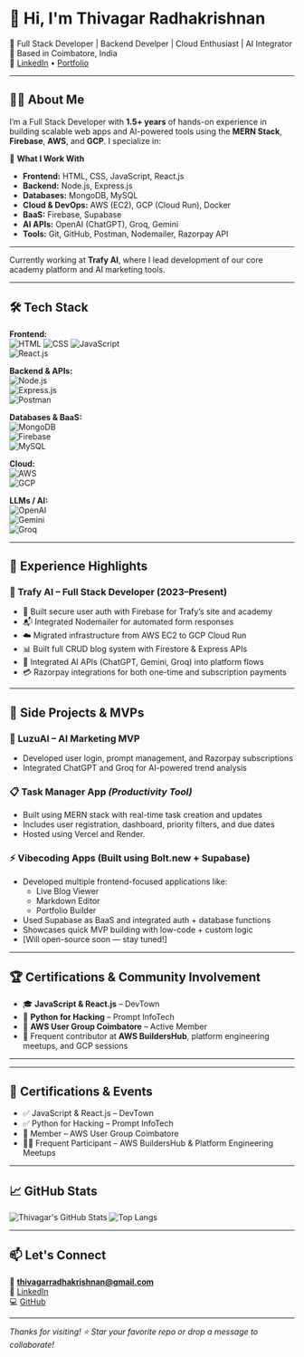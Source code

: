 # 👋 Hi, I'm Thivagar Radhakrishnan

🚀 Full Stack Developer | Backend Develper | Cloud Enthusiast | AI Integrator  
📍 Based in Coimbatore, India  
🔗 [LinkedIn](https://www.linkedin.com/in/thivagar-r-in) • [Portfolio](https://funny-mandazi-03d668.netlify.app/) 

---

## 🧑‍💻 About Me

I’m a Full Stack Developer with **1.5+ years** of hands-on experience in building scalable web apps and AI-powered tools using the **MERN Stack**, **Firebase**, **AWS**, and **GCP**. I specialize in:

🧠 **What I Work With**

- **Frontend:** HTML, CSS, JavaScript, React.js  
- **Backend:** Node.js, Express.js  
- **Databases:** MongoDB, MySQL  
- **Cloud & DevOps:** AWS (EC2), GCP (Cloud Run), Docker  
- **BaaS:** Firebase, Supabase  
- **AI APIs:** OpenAI (ChatGPT), Groq, Gemini  
- **Tools:** Git, GitHub, Postman, Nodemailer, Razorpay API  

---

Currently working at **Trafy AI**, where I lead development of our core academy platform and AI marketing tools.

---

## 🛠️ Tech Stack

**Frontend:**  
![HTML](https://img.shields.io/badge/-HTML5-E34F26?style=flat&logo=html5&logoColor=white) 
![CSS](https://img.shields.io/badge/-CSS3-1572B6?style=flat&logo=css3&logoColor=white) 
![JavaScript](https://img.shields.io/badge/-JavaScript-F7DF1E?style=flat&logo=javascript&logoColor=black)  
![React.js](https://img.shields.io/badge/-React-61DAFB?style=flat&logo=react&logoColor=black)

**Backend & APIs:**  
![Node.js](https://img.shields.io/badge/-Node.js-339933?style=flat&logo=node.js&logoColor=white)  
![Express.js](https://img.shields.io/badge/-Express.js-000000?style=flat&logo=express&logoColor=white)  
![Postman](https://img.shields.io/badge/-Postman-FF6C37?style=flat&logo=postman&logoColor=white)

**Databases & BaaS:**  
![MongoDB](https://img.shields.io/badge/-MongoDB-47A248?style=flat&logo=mongodb&logoColor=white)  
![Firebase](https://img.shields.io/badge/-Firebase-FFCA28?style=flat&logo=firebase&logoColor=black)  
![MySQL](https://img.shields.io/badge/-MySQL-4479A1?style=flat&logo=mysql&logoColor=white)

**Cloud:**  
![AWS](https://img.shields.io/badge/-AWS-232F3E?style=flat&logo=amazon-aws)  
![GCP](https://img.shields.io/badge/-GCP-4285F4?style=flat&logo=google-cloud)

**LLMs / AI:**  
![OpenAI](https://img.shields.io/badge/-OpenAI-412991?style=flat&logo=openai&logoColor=white)  
![Gemini](https://img.shields.io/badge/-Gemini-000000?style=flat)  
![Groq](https://img.shields.io/badge/-Groq-E6007A?style=flat)

---

## 💼 Experience Highlights

### 🚀 Trafy AI – Full Stack Developer (2023–Present)
- 🔐 Built secure user auth with Firebase for Trafy’s site and academy
- 📬 Integrated Nodemailer for automated form responses
- ☁️ Migrated infrastructure from AWS EC2 to GCP Cloud Run
- 📊 Built full CRUD blog system with Firestore & Express APIs
- 🤖 Integrated AI APIs (ChatGPT, Gemini, Groq) into platform flows
- 💳 Razorpay integrations for both one-time and subscription payments

---

## 🧩 Side Projects & MVPs

### 🧠 LuzuAI – AI Marketing MVP
- Developed user login, prompt management, and Razorpay subscriptions
- Integrated ChatGPT and Groq for AI-powered trend analysis

### 📋 Task Manager App *(Productivity Tool)*
- Built using MERN stack with real-time task creation and updates
- Includes user registration, dashboard, priority filters, and due dates
- Hosted using Vercel and Render.

### ⚡ Vibecoding Apps (Built using Bolt.new + Supabase)
- Developed multiple frontend-focused applications like:
  - Live Blog Viewer
  - Markdown Editor
  - Portfolio Builder
- Used Supabase as BaaS and integrated auth + database functions
- Showcases quick MVP building with low-code + custom logic
- [Will open-source soon — stay tuned!]

---

## 🏆 Certifications & Community Involvement

- 🎓 **JavaScript & React.js** – DevTown  
- 🐍 **Python for Hacking** – Prompt InfoTech  
- 🧠 **AWS User Group Coimbatore** – Active Member  
- 💬 Frequent contributor at **AWS BuildersHub**, platform engineering meetups, and GCP sessions

---
---

## 📜 Certifications & Events

- ✅ JavaScript & React.js – DevTown
- ✅ Python for Hacking – Prompt InfoTech
- 🧠 Member – AWS User Group Coimbatore
- 🧑‍🔬 Frequent Participant – AWS BuildersHub & Platform Engineering Meetups

---

## 📈 GitHub Stats

![Thivagar's GitHub Stats](https://github-readme-stats.vercel.app/api?username=thivagarradhakrishnan&show_icons=true&theme=radical)
![Top Langs](https://github-readme-stats.vercel.app/api/top-langs/?username=thivagarradhakrishnan&layout=compact&theme=radical)

---

## 📫 Let's Connect

📧 **thivagarradhakrishnan@gmail.com**  
🔗 [LinkedIn](https://www.linkedin.com/in/thivagar-r-in)  
💻 [GitHub](https://github.com/thivagarradhakrishnan)

---

_Thanks for visiting! ⭐ Star your favorite repo or drop a message to collaborate!_
